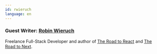 ```yaml
---
id: rwieruch
language: en
---
```


### Guest Writer: [Robin Wieruch](https://www.robinwieruch.de/)

Freelance Full-Stack Developer and author of [The Road to React](https://www.roadtoreact.com/) and [The Road to Next](https://www.road-to-next.com/).
